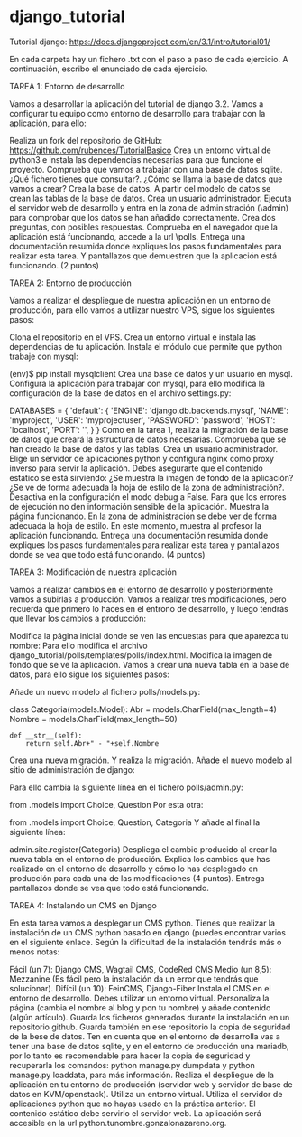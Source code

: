 # django_tutorial
Tutorial django: https://docs.djangoproject.com/en/3.1/intro/tutorial01/

En cada carpeta hay un fichero .txt con el paso a paso de cada ejercicio.
A continuación, escribo el enunciado de cada ejercicio.

TAREA 1: Entorno de desarrollo

Vamos a desarrollar la aplicación del tutorial de django 3.2. Vamos a configurar tu equipo como entorno de desarrollo para trabajar con la aplicación, para ello:

Realiza un fork del repositorio de GitHub: https://github.com/rubences/TutorialBasico
Crea un entorno virtual de python3 e instala las dependencias necesarias para que funcione el proyecto.
Comprueba que vamos a trabajar con una base de datos sqlite. ¿Qué fichero tienes que consultar?. ¿Cómo se llama la base de datos que vamos a crear?
Crea la base de datos. A partir del modelo de datos se crean las tablas de la base de datos.
Crea un usuario administrador.
Ejecuta el servidor web de desarrollo y entra en la zona de administración (\admin) para comprobar que los datos se han añadido correctamente.
Crea dos preguntas, con posibles respuestas.
Comprueba en el navegador que la aplicación está funcionando, accede a la url \polls.
Entrega una documentación resumida donde expliques los pasos fundamentales para realizar esta tarea. Y pantallazos que demuestren que la aplicación está funcionando. (2 puntos)




TAREA 2: Entorno de producción

Vamos a realizar el despliegue de nuestra aplicación en un entorno de producción, para ello vamos a utilizar nuestro VPS, sigue los siguientes pasos:

Clona el repositorio en el VPS.
Crea un entorno virtual e instala las dependencias de tu aplicación.
Instala el módulo que permite que python trabaje con mysql:

  (env)$ pip install mysqlclient
Crea una base de datos y un usuario en mysql.
Configura la aplicación para trabajar con mysql, para ello modifica la configuración de la base de datos en el archivo settings.py:

  DATABASES = {
      'default': {
          'ENGINE': 'django.db.backends.mysql',
          'NAME': 'myproject',
          'USER': 'myprojectuser',
          'PASSWORD': 'password',
          'HOST': 'localhost',
          'PORT': '',
      }
  }
Como en la tarea 1, realiza la migración de la base de datos que creará la estructura de datos necesarias. Comprueba que se han creado la base de datos y las tablas.
Crea un usuario administrador.
Elige un servidor de aplicaciones python y configura nginx como proxy inverso para servir la aplicación.
Debes asegurarte que el contenido estático se está sirviendo: ¿Se muestra la imagen de fondo de la aplicación? ¿Se ve de forma adecuada la hoja de estilo de la zona de administración?.
Desactiva en la configuración el modo debug a False. Para que los errores de ejecución no den información sensible de la aplicación.
Muestra la página funcionando. En la zona de administración se debe ver de forma adecuada la hoja de estilo.
En este momento, muestra al profesor la aplicación funcionando. Entrega una documentación resumida donde expliques los pasos fundamentales para realizar esta tarea y pantallazos donde se vea que todo está funcionando. (4 puntos)




TAREA 3: Modificación de nuestra aplicación

Vamos a realizar cambios en el entorno de desarrollo y posteriormente vamos a subirlas a producción. Vamos a realizar tres modificaciones, pero recuerda que primero lo haces en el entrono de desarrollo, y luego tendrás que llevar los cambios a producción:

Modifica la página inicial donde se ven las encuestas para que aparezca tu nombre: Para ello modifica el archivo django_tutorial/polls/templates/polls/index.html.
Modifica la imagen de fondo que se ve la aplicación.
Vamos a crear una nueva tabla en la base de datos, para ello sigue los siguientes pasos:

Añade un nuevo modelo al fichero polls/models.py:

  class Categoria(models.Model):
  	Abr = models.CharField(max_length=4)
  	Nombre = models.CharField(max_length=50)

  	def __str__(self):
  		return self.Abr+" - "+self.Nombre
Crea una nueva migración.
Y realiza la migración.
Añade el nuevo modelo al sitio de administración de django:

Para ello cambia la siguiente línea en el fichero polls/admin.py:

  from .models import Choice, Question
Por esta otra:

  from .models import Choice, Question, Categoria
Y añade al final la siguiente línea:

  admin.site.register(Categoria)
Despliega el cambio producido al crear la nueva tabla en el entorno de producción.
Explica los cambios que has realizado en el entorno de desarrollo y cómo lo has desplegado en producción para cada una de las modificaciones (4 puntos). Entrega pantallazos donde se vea que todo está funcionando.




TAREA 4: Instalando un CMS en Django

En esta tarea vamos a desplegar un CMS python. Tienes que realizar la instalación de un CMS python basado en django (puedes encontrar varios en el siguiente enlace. Según la dificultad de la instalación tendrás más o menos notas:

Fácil (un 7): Django CMS, Wagtail CMS, CodeRed CMS
Medio (un 8,5): Mezzanine (Es fácil pero la instalación da un error que tendrás que solucionar).
Difícil (un 10): FeinCMS, Django-Fiber
Instala el CMS en el entorno de desarrollo. Debes utilizar un entorno virtual.
Personaliza la página (cambia el nombre al blog y pon tu nombre) y añade contenido (algún artículo).
Guarda los ficheros generados durante la instalación en un repositorio github. Guarda también en ese repositorio la copia de seguridad de la bese de datos. Ten en cuenta que en el entorno de desarrolla vas a tener una base de datos sqlite, y en el entorno de producción una mariadb, por lo tanto es recomendable para hacer la copia de seguridad y recuperarla los comandos: python manage.py dumpdata y python manage.py loaddata, para más información.
Realiza el despliegue de la aplicación en tu entorno de producción (servidor web y servidor de base de datos en KVM/openstack). Utiliza un entorno virtual. Utiliza el servidor de aplicaciones python que no hayas usado en la práctica anterior. El contenido estático debe servirlo el servidor web. La aplicación será accesible en la url python.tunombre.gonzalonazareno.org.



